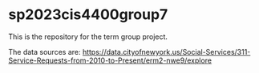 # sp2023cis4400group7

This is the repository for the term group project.

The data sources are: 
https://data.cityofnewyork.us/Social-Services/311-Service-Requests-from-2010-to-Present/erm2-nwe9/explore

